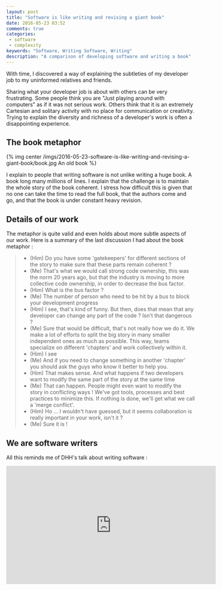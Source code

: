```yaml
---
layout: post
title: "Software is like writing and revising a giant book"
date: 2016-05-23 03:52
comments: true
categories:
 - software
 - complexity
keywords: "Software, Writing Software, Writing"
description: "A comparison of developing software and writing a book"
---
```

With time, I discovered a way of explaining the subtleties of my developer job to my uninformed relatives and friends.

Sharing what your developer job is about with others can be very frustrating. Some people think you are "Just playing around with computers" as if it was not serious work. Others think that it is an extremely Cartesian and solitary activity with no place for communication or creativity. Trying to explain the diversity and richness of a developer's work is often a disappointing experience.

## The book metaphor

{% img center /imgs/2016-05-23-software-is-like-writing-and-revising-a-giant-book/book.jpg An old book %}

I explain to people that writing software is not unlike writing a huge book. A book long many millions of lines. I explain that the challenge is to maintain the whole story of the book coherent. I stress how difficult this is given that no one can take the time to read the full book, that the authors come and go, and that the book is under constant heavy revision.

## Details of our work

The metaphor is quite valid and even holds about more subtle aspects of our work. Here is a summary of the last discussion I had about the book metaphor :

> - (Him) Do you have some 'gatekeepers' for different sections of the story to make sure that these parts remain coherent ?
> - (Me) That's what we would call strong code ownership, this was the norm 20 years ago, but that the industry is moving to more collective code ownership, in order to decrease the bus factor.
> - (Him) What is the bus factor ?
> - (Me) The number of person who need to be hit by a bus to block your development progress
> - (Him) I see, that's kind of funny. But then, does that mean that any developer can change any part of the code ? Isn't that dangerous ?
> - (Me) Sure that would be difficult, that's not really how we do it. We make a lot of efforts to split the big story in many smaller independent ones as much as possible. This way, teams specialize on different 'chapters' and work collectively within it.
> - (Him) I see
> - (Me) And if you need to change something in another 'chapter' you should ask the guys who know it better to help you.
> - (Him) That makes sense. And what happens if two developers want to modify the same part of the story at the same time
> - (Me) That can happen. People might even want to modify the story in conflicting ways ! We've got tools, processes and best practices to minimize this. If nothing is done, we'll get what we call a 'merge conflict'.
> - (Him) Ho ... I wouldn't have guessed, but it seems collaboration is really important in your work, isn't it ?
> - (Me) Sure it is !

## We are software writers

All this reminds me of DHH's talk about writing software :

<iframe class="center" width="560" height="315" src="https://www.youtube.com/embed/9LfmrkyP81M" frameborder="0" allowfullscreen></iframe>
